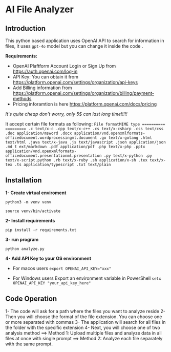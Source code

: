 # AI File Analyzer

## Introduction

This python based application uses OpenAI API to search for information in files, it uses `gpt-4o` model but you can change it inside the code .

**Requirements:**

- OpenAI Plaftform Account Login or Sign Up from https://auth.openai.com/log-in
- API Key: You can obtain it from https://platform.openai.com/settings/organization/api-keys
- Add Billing information from https://platform.openai.com/settings/organization/billing/payment-methods
- Pricing inforamtion is here https://platform.openai.com/docs/pricing

_It's quite cheap don't worry, only 5$ can last long time!!!!!_

It accept certain file formats as following:
`File formatMIME type
========== =========
.c text/x-c
.cpp text/x-c++
.cs text/x-csharp
.css text/css
.doc application/msword
.docx application/vnd.openxmlformats-officedocument.wordprocessingml.document
.go text/x-golang
.html text/html
.java text/x-java
.js text/javascript
.json application/json
.md t ext/markdown
.pdf application/pdf
.php text/x-php
.pptx application/vnd.openxmlformats-officedocument.presentationml.presentation
.py text/x-python
.py text/x-script.python
.rb text/x-ruby
.sh application/x-sh
.tex text/x-tex
.ts application/typescript
.txt text/plain`

## Installation

**1- Create virtual enviroment**

`python3 -m venv venv`

`source venv/bin/activate`

**2- Install requirements**

`pip install -r requirements.txt`

**3- run program**

`python analyze.py`

**4- Add API Key to your OS environment**

- For macos users
  `export OPENAI_API_KEY="xxx"`

- For Windows users
  Export an environment variable in PowerShell
  `setx OPENAI_API_KEY "your_api_key_here"`

## Code Operation

1- The code will ask for a path where the files you want to analyze reside
2- Then you will choose the format of the file extension. You can choose one or more separated with commas
3- The application will search for all files in the folder with the specific extension
4- Next, you will choose one of two analysis method
==> Method 1: Upload multiple files and analyze data in all files at once with single prompt
==> Method 2: Analyze each file separately with the same prompt.

